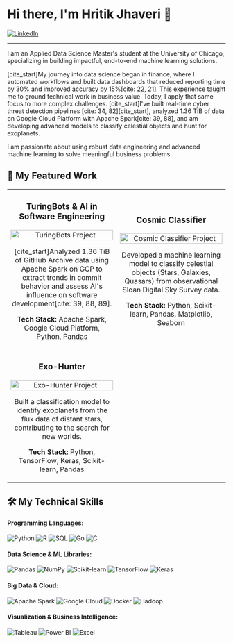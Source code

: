 # Hi there, I'm Hritik Jhaveri 👋

<a href="https://www.linkedin.com/in/hritik-jhaveri/" target="_blank">
    <img src="https://img.shields.io/badge/LinkedIn-0077B5?style=for-the-badge&logo=linkedin&logoColor=white" alt="LinkedIn"/>
</a>

---

I am an Applied Data Science Master's student at the University of Chicago, specializing in building impactful, end-to-end machine learning solutions.

[cite_start]My journey into data science began in finance, where I automated workflows and built data dashboards that reduced reporting time by 30% and improved accuracy by 15%[cite: 22, 21]. This experience taught me to ground technical work in business value. Today, I apply that same focus to more complex challenges. [cite_start]I've built real-time cyber threat detection pipelines [cite: 34, 82][cite_start], analyzed 1.36 TiB of data on Google Cloud Platform with Apache Spark[cite: 39, 88], and am developing advanced models to classify celestial objects and hunt for exoplanets.

I am passionate about using robust data engineering and advanced machine learning to solve meaningful business problems.

## 🔭 My Featured Work

<table>
  <tr>
    <td width="50%">
      <h3 align="center">TuringBots & AI in Software Engineering</h3>
      <div align="center">
        <a href="https://github.com/codex83/turingbots-ai-se" target="_blank">
          <img src="https://raw.githubusercontent.com/codex83/codex83/main/assets/turing.png" alt="TuringBots Project" width="100%">
        </a>
        <p>
          [cite_start]Analyzed 1.36 TiB of GitHub Archive data using Apache Spark on GCP to extract trends in commit behavior and assess AI's influence on software development[cite: 39, 88, 89].
        </p>
        <p>
          <strong>Tech Stack:</strong> Apache Spark, Google Cloud Platform, Python, Pandas
        </p>
      </div>
    </td>
    <td width="50%">
      <h3 align="center">Cosmic Classifier</h3>
      <div align="center">
        <a href="https://github.com/codex83/Cosmic-Classifier" target="_blank">
          <img src="https://raw.githubusercontent.com/codex83/codex83/main/assets/cosmic.png" alt="Cosmic Classifier Project" width="100%">
        </a>
        <p>
          Developed a machine learning model to classify celestial objects (Stars, Galaxies, Quasars) from observational Sloan Digital Sky Survey data.
        </p>
         <p>
          <strong>Tech Stack:</strong> Python, Scikit-learn, Pandas, Matplotlib, Seaborn
        </p>
      </div>
    </td>
  </tr>
  <tr>
    <td width="50%">
      <h3 align="center">Exo-Hunter</h3>
      <div align="center">
        <a href="https://github.com/codex83/Exo-Hunter" target="_blank">
          <img src="https://raw.githubusercontent.com/codex83/codex83/main/assets/exo.png" alt="Exo-Hunter Project" width="100%">
        </a>
        <p>
          Built a classification model to identify exoplanets from the flux data of distant stars, contributing to the search for new worlds.
        </p>
        <p>
          <strong>Tech Stack:</strong> Python, TensorFlow, Keras, Scikit-learn, Pandas
        </p>
      </div>
    </td>
    <td width="50%">
      </td>
  </tr>
</table>


## 🛠️ My Technical Skills

<h4>Programming Languages:</h4>
<p>
  <img src="https://img.shields.io/badge/Python-3776AB?style=for-the-badge&logo=python&logoColor=white" alt="Python"/>
  <img src="https://img.shields.io/badge/R-276DC3?style=for-the-badge&logo=r&logoColor=white" alt="R"/>
  <img src="https://img.shields.io/badge/SQL-4479A1?style=for-the-badge&logo=mysql&logoColor=white" alt="SQL"/>
  <img src="https://img.shields.io/badge/Go-00ADD8?style=for-the-badge&logo=go&logoColor=white" alt="Go"/>
  <img src="https://img.shields.io/badge/C-A8B9CC?style=for-the-badge&logo=c&logoColor=white" alt="C"/>
</p>

<h4>Data Science & ML Libraries:</h4>
<p>
  <img src="https://img.shields.io/badge/Pandas-150458?style=for-the-badge&logo=pandas&logoColor=white" alt="Pandas"/>
  <img src="https://img.shields.io/badge/Numpy-013243?style=for-the-badge&logo=numpy&logoColor=white" alt="NumPy"/>
  <img src="https://img.shields.io/badge/Scikit--Learn-F7931E?style=for-the-badge&logo=scikit-learn&logoColor=white" alt="Scikit-learn"/>
  <img src="https://img.shields.io/badge/TensorFlow-FF6F00?style=for-the-badge&logo=tensorflow&logoColor=white" alt="TensorFlow"/>
  <img src="https://img.shields.io/badge/Keras-D00000?style=for-the-badge&logo=keras&logoColor=white" alt="Keras"/>
</p>

<h4>Big Data & Cloud:</h4>
<p>
  <img src="https://img.shields.io/badge/Apache%20Spark-E25A1C?style=for-the-badge&logo=apache-spark&logoColor=white" alt="Apache Spark"/>
  <img src="https://img.shields.io/badge/Google%20Cloud-4285F4?style=for-the-badge&logo=google-cloud&logoColor=white" alt="Google Cloud"/>
  <img src="https://img.shields.io/badge/Docker-2496ED?style=for-the-badge&logo=docker&logoColor=white" alt="Docker"/>
  <img src="https://img.shields.io/badge/Hadoop-66CCFF?style=for-the-badge&logo=apache-hadoop&logoColor=white" alt="Hadoop"/>
</p>

<h4>Visualization & Business Intelligence:</h4>
<p>
  <img src="https://img.shields.io/badge/Tableau-E97627?style=for-the-badge&logo=tableau&logoColor=white" alt="Tableau"/>
  <img src="https://img.shields.io/badge/Power%20BI-F2C811?style=for-the-badge&logo=power-bi&logoColor=white" alt="Power BI"/>
  <img src="https://img.shields.io/badge/Microsoft%20Excel-217346?style=for-the-badge&logo=microsoft-excel&logoColor=white" alt="Excel"/>
</p>
